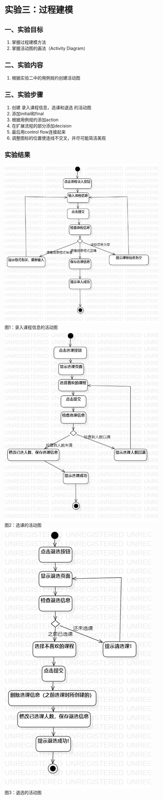 # 实验三：过程建模

## 一、实验目标

1. 掌握过程建模方法
2. 掌握活动图的画法（Activity Diagram）

## 二、实验内容

1. 根据实验二中的用例规约创建活动图

## 三、实验步骤

1. 创建 录入课程信息，选课和退选 的活动图
2. 添加initial和final
3. 根据用例规约添加action
4. 在扩展流程的部分添加decision
5. 最后用control flow连接起来
6. 调整图标的位置使连线不交叉，并尽可能简洁美观

## 实验结果

![录入课程信息活动图](./ActivityDiagram12.jpg)  
图1：录入课程信息的活动图    
![选课的活动图](./ActivityDiagram22.jpg)  
图2：选课的活动图
![退选的活动图](./ActivityDiagram32.jpg)  
图3：退选的活动图
